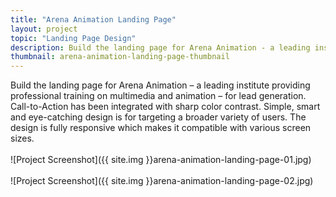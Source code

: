```yaml
---
title: "Arena Animation Landing Page"
layout: project
topic: "Landing Page Design"
description: Build the landing page for Arena Animation - a leading institute providing professional training on multimedia and animation – for lead generation. Call-to-Action has been integrated with sharp color contrast. Simple, smart and eye-catching design is for targeting a broader variety of users. The design is fully responsive which makes it compatible with various screen sizes.
thumbnail: arena-animation-landing-page-thumbnail
---
```

Build the landing page for Arena Animation – a leading institute providing professional training on multimedia and animation – for lead generation. Call-to-Action has been integrated with sharp color contrast. Simple, smart and eye-catching design is for targeting a broader variety of users. The design is fully responsive which makes it compatible with various screen sizes.
<br><br>
![Project Screenshot]({{ site.img }}arena-animation-landing-page-01.jpg)
<br><br>
![Project Screenshot]({{ site.img }}arena-animation-landing-page-02.jpg)